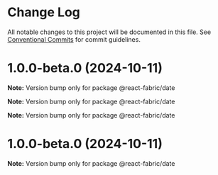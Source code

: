 # Change Log

All notable changes to this project will be documented in this file.
See [Conventional Commits](https://conventionalcommits.org) for commit guidelines.

# 1.0.0-beta.0 (2024-10-11)

**Note:** Version bump only for package @react-fabric/date

**Note:** Version bump only for package @react-fabric/date

**Note:** Version bump only for package @react-fabric/date

# 1.0.0-beta.0 (2024-10-11)

**Note:** Version bump only for package @react-fabric/date

